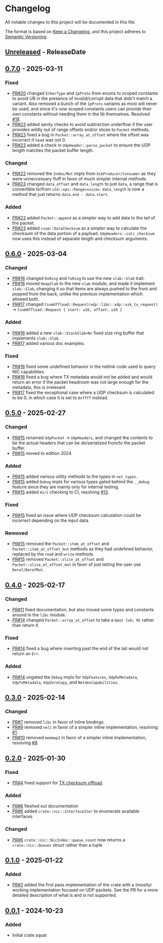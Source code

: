 <!-- markdownlint-disable blanks-around-headings blanks-around-lists no-duplicate-heading -->

# Changelog
All notable changes to this project will be documented in this file.

The format is based on [Keep a Changelog](https://keepachangelog.com/en/1.0.0/),
and this project adheres to [Semantic Versioning](https://semver.org/spec/v2.0.0.html).

<!-- next-header -->
## [Unreleased] - ReleaseDate
## [0.7.0] - 2025-03-11
### Fixed
- [PR#20](https://github.com/Jake-Shadle/xdp/pull/20) changed `EtherType` and `IpProto` from enums to scoped constants to avoid UB in the presence of invalid/corrupt data that didn't match a variant. Also removed a bunch of the `IpProto` variants as most will never be used, and since it's now scoped constants users can provide their own constants without needing them in the lib themselves. Resolved [#19](https://github.com/Jake-Shadle/xdp/issues/19).
- [PR#23](https://github.com/Jake-Shadle/xdp/pull/23) added sanity checks to avoid subtraction underflow if the user provides wildly out of range offsets and/or slices to `Packet` methods.
- [PR#23](https://github.com/Jake-Shadle/xdp/pull/23) fixed a bug in `Packet::array_at_offset` where the offset was incorrect if `head` was not 0.
- [PR#23](https://github.com/Jake-Shadle/xdp/pull/23) added a check in `UdpHeader::parse_packet` to ensure the UDP length matches the packet buffer length.

### Changed
- [PR#22](https://github.com/Jake-Shadle/xdp/pull/22) removed the `Index/Mut` impls from `XskProducer/Consumer` as they were unneccessary fluff in favor of much simpler internal methods.
- [PR#23](https://github.com/Jake-Shadle/xdp/pull/23) changed `data_offset` and `data_length` to just `data`, a range that is convertible to/from `std::ops::Range<usize>`. `data_length` is now a method that just returns `data.end - data.start`.

### Added
- [PR#23](https://github.com/Jake-Shadle/xdp/pull/23) added `Packet::append` as a simpler way to add data to the tail of the packet.
- [PR#23](https://github.com/Jake-Shadle/xdp/pull/23) added `csum::DataChecksum` as a simpler way to calculate the checksum of the data portion of a payload. `UdpHeaders::calc_checksum` now uses this instead of separate length and checksum arguments.

## [0.6.0] - 2025-03-04
### Changed
- [PR#16](https://github.com/Jake-Shadle/xdp/pull/16) changed `RxRing` and `TxRing` to use the new `slab::Slab` trait.
- [PR#16](https://github.com/Jake-Shadle/xdp/pull/16) moved `HeapSlab` to the new `slab` module, and made it implement `slab::Slab`, changing it so that items are always pushed to the front and popped from the back, unlike the previous implementation which allowed both.
- [PR#17](https://github.com/Jake-Shadle/xdp/pull/17) changed `CsumOffload::Request(xdp::libc::xdp::xsk_tx_request)` -> `CsumOffload::Request { start: u16, offset: u16 }`

### Added
- [PR#16](https://github.com/Jake-Shadle/xdp/pull/16) added a new `slab::StackSlab<N>` fixed size ring buffer that implements `slab::Slab`.
- [PR#17](https://github.com/Jake-Shadle/xdp/pull/17) added various doc examples.

### Fixed
- [PR#16](https://github.com/Jake-Shadle/xdp/pull/16) fixed some undefined behavior in the netlink code used to query NIC capabilities.
- [PR#16](https://github.com/Jake-Shadle/xdp/pull/16) fixed a bug where TX metadata would not be added and would return an error if the packet headroom was not large enough for the metadata, this is irrelevant.
- [PR#17](https://github.com/Jake-Shadle/xdp/pull/17) fixed the exceptional case where a UDP checksum is calculated to be 0, in which case it is set to `0xffff` instead.

## [0.5.0] - 2025-02-27
### Changed
- [PR#15](https://github.com/Jake-Shadle/xdp/pull/15) renamed `UdpPacket` -> `UdpHeaders`, and changed the contents to be the actual headers that can be de/serialized from/to the packet buffer.
- [PR#15](https://github.com/Jake-Shadle/xdp/pull/15) moved to edition 2024.

### Added
- [PR#15](https://github.com/Jake-Shadle/xdp/pull/15) added various utility methods to the types in `net_types`.
- [PR#15](https://github.com/Jake-Shadle/xdp/pull/15) added `Debug` impls for various types gated behind the `__debug` feature since they are mainly only for internal testing.
- [PR#15](https://github.com/Jake-Shadle/xdp/pull/15) added `miri` checking to CI, resolving [#13](https://github.com/Jake-Shadle/xdp/issues/13).

### Fixed
- [PR#15](https://github.com/Jake-Shadle/xdp/pull/15) fixed an issue where UDP checksum calculation could be incorrect depending on the input data.

### Removed
- [PR#15](https://github.com/Jake-Shadle/xdp/pull/15) removed the `Packet::item_at_offset` and `Packet::item_at_offset_mut` methods as they had undefined behavior, replaced by the `read` and `write` methods.
- [PR#15](https://github.com/Jake-Shadle/xdp/pull/15) removed `Packet::slice_at_offset` and `Packet::slice_at_offset_mut` in favor of just letting the user use `Deref/DerefMut`.

## [0.4.0] - 2025-02-17
### Changed
- [PR#11](https://github.com/Jake-Shadle/xdp/pull/11) fixed documentation, but also moved some types and constants around in the `libc` module.
- [PR#14](https://github.com/Jake-Shadle/xdp/pull/14) changed `Packet::array_at_offset` to take a `&mut [u8; N]` rather than return it.

### Fixed
- [PR#14](https://github.com/Jake-Shadle/xdp/pull/14) fixed a bug where inserting past the end of the tail would not return an `Err`.

### Added
- [PR#14](https://github.com/Jake-Shadle/xdp/pull/14) ungated the `Debug` impls for `XdpFeatures`, `XdpRxMetadata`, `XdpTxMetadata`, `XdpZeroCopy`, and `NetdevCapabilities`.

## [0.3.0] - 2025-02-14
### Changed
- [PR#7](https://github.com/Jake-Shadle/xdp/pull/7) removed `libc` in favor of inline bindings.
- [PR#9](https://github.com/Jake-Shadle/xdp/pull/9) removed `neli` in favor of a simpler inline implementation, resolving [#1](https://github.com/Jake-Shadle/xdp/issues/1).
- [PR#10](https://github.com/Jake-Shadle/xdp/pull/10) removed `memmap2` in favor of a simpler inline implementation, resolving [#8](https://github.com/Jake-Shadle/xdp/issues/8).

## [0.2.0] - 2025-01-30
### Fixed
- [PR#4](https://github.com/Jake-Shadle/xdp/pull/4) fixed support for [TX checksum offload](https://docs.kernel.org/networking/xsk-tx-metadata.html).

### Added
- [PR#6](https://github.com/Jake-Shadle/xdp/pull/6) fleshed out documentation
- [PR#6](https://github.com/Jake-Shadle/xdp/pull/6) added `crate::nic::InterfaceIter` to enumerate available interfaces

### Changed
- [PR#6](https://github.com/Jake-Shadle/xdp/pull/6) `crate::nic::NicIndex::queue_count` now returns a `crate::nic::Queues` struct rather than a tuple

## [0.1.0] - 2025-01-22
### Added
- [PR#3](https://github.com/Jake-Shadle/xdp/pull/3) added the first pass implementation of the crate with a (mostly) working implementation focused on UDP packets. See the PR for a more detailed description of what is and is not supported.

## [0.0.1] - 2024-10-23
### Added
- Initial crate squat

<!-- next-url -->
[Unreleased]: https://github.com/Jake-Shadle/xdp/compare/0.7.0...HEAD
[0.7.0]: https://github.com/Jake-Shadle/xdp/compare/0.6.0...0.7.0
[0.6.0]: https://github.com/Jake-Shadle/xdp/compare/0.5.0...0.6.0
[0.5.0]: https://github.com/Jake-Shadle/xdp/compare/0.4.0...0.5.0
[0.4.0]: https://github.com/Jake-Shadle/xdp/compare/0.3.0...0.4.0
[0.3.0]: https://github.com/Jake-Shadle/xdp/compare/0.2.0...0.3.0
[0.2.0]: https://github.com/Jake-Shadle/xdp/compare/0.1.0...0.2.0
[0.1.0]: https://github.com/Jake-Shadle/xdp/compare/0.0.1...0.1.0
[0.0.1]: https://github.com/Jake-Shadle/xdp/releases/tag/0.0.1
